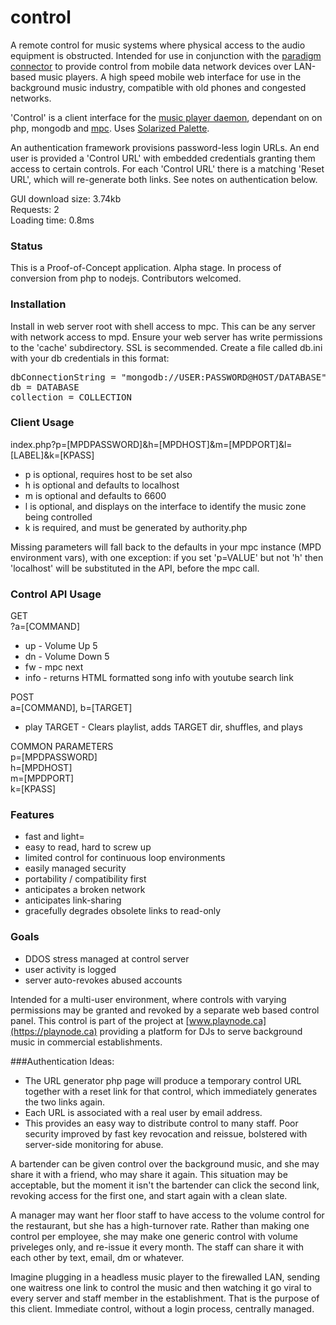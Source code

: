 # control
A remote control for music systems where physical access to the audio equipment is obstructed. Intended for use in conjunction with the [paradigm connector](https://github.com/neilscudder/paradigm) to provide control from mobile data network devices over LAN-based music players. A high speed mobile web interface for use in the background music industry, compatible with old phones and congested networks.

'Control' is a client interface for the [music player daemon](https://github.com/MaxKellermann/MPD), dependant on on php, mongodb and [mpc](http://git.musicpd.org/cgit/master/mpc.git/). Uses [Solarized Palette](https://github.com/altercation/solarized).

An authentication framework provisions password-less login URLs. An end user is provided a 'Control URL' with embedded credentials granting them access to certain controls. For each 'Control URL' there is a matching 'Reset URL', which will re-generate both links. See notes on authentication below.

GUI download size: 3.74kb<br>
Requests: 2<br>
Loading time: 0.8ms

### Status
This is a Proof-of-Concept application. Alpha stage. In process of conversion from php to nodejs. Contributors welcomed.

### Installation
Install in web server root with shell access to mpc. This can be any server with network access to mpd. Ensure your web server has write permissions to the 'cache' subdirectory. SSL is secommended. Create a file called db.ini with your db credentials in this format:

<pre>
dbConnectionString = "mongodb://USER:PASSWORD@HOST/DATABASE"
db = DATABASE
collection = COLLECTION
</pre>

### Client Usage
index.php?p=[MPDPASSWORD]&h=[MPDHOST]&m=[MPDPORT]&l=[LABEL]&k=[KPASS]

- p is optional, requires host to be set also
- h is optional and defaults to localhost
- m is optional and defaults to 6600
- l is optional, and displays on the interface to identify the music zone being controlled
- k is required, and must be generated by authority.php
 
Missing parameters will fall back to the defaults in your mpc instance (MPD environment vars), with one exception: if you set 'p=VALUE' but not 'h' then 'localhost' will be substituted in the API, before the mpc call.

### Control API Usage
GET<br>
?a=[COMMAND]
- up - Volume Up 5
- dn - Volume Down 5
- fw - mpc next
- info - returns HTML formatted song info with youtube search link

POST<br>
a=[COMMAND], b=[TARGET]
- play TARGET - Clears playlist, adds TARGET dir, shuffles, and plays

COMMON PARAMETERS<br>
p=[MPDPASSWORD]<br>
h=[MPDHOST]<br>
m=[MPDPORT]<br>
k=[KPASS]<br>

### Features

* fast and light=
* easy to read, hard to screw up
* limited control for continuous loop environments
* easily managed security
* portability / compatibility first
* anticipates a broken network
* anticipates link-sharing
* gracefully degrades obsolete links to read-only

### Goals
* DDOS stress managed at control server
* user activity is logged
* server auto-revokes abused accounts

Intended for a multi-user environment, where controls with varying permissions may be granted and revoked by a separate web based control panel. This control is part of the project at [www.playnode.ca](https://playnode.ca) providing a platform for DJs to serve background music in commercial establishments.

###Authentication Ideas:
- The URL generator php page will produce a temporary control URL together with a reset link for that control, which immediately generates the two links again.
- Each URL is associated with a real user by email address.
- This provides an easy way to distribute control to many staff. Poor security improved by fast key revocation and reissue, bolstered with server-side monitoring for abuse.

A bartender can be given control over the background music, and she may share it with a friend, who may share it again. This situation may be acceptable, but the moment it isn't the bartender can click the second link, revoking access for the first one, and start again with a clean slate.

A manager may want her floor staff to have access to the volume control for the restaurant, but she has a high-turnover rate. Rather than making one control per employee, she may make one generic control with volume priveleges only, and re-issue it every month. The staff can share it with each other by text, email, dm or whatever.

Imagine plugging in a headless music player to the firewalled LAN, sending one waitress one link to control the music and then watching it go viral to every server and staff member in the establishment. That is the purpose of this client. Immediate control, without a login process, centrally managed.
